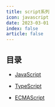 ```yaml
---
title: script系列
icon: javascript
date: 2023-03-01
index: false
article: false 
---
```



## 目录

- [JavaScript](javascript.md)

- [TypeScript](typescript.md)

- [ECMAScript](ecmascript.md)